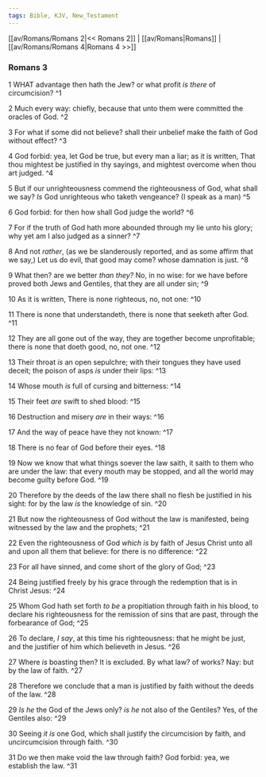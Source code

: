 ```yaml
---
tags: Bible, KJV, New_Testament
---
```


[[av/Romans/Romans 2|<< Romans 2]] | [[av/Romans|Romans]] | [[av/Romans/Romans 4|Romans 4 >>]]

### Romans 3

1 WHAT advantage then hath the Jew? or what profit _is_ _there_ of circumcision? ^1

2 Much every way: chiefly, because that unto them were committed the oracles of God. ^2

3 For what if some did not believe? shall their unbelief make the faith of God without effect? ^3

4 God forbid: yea, let God be true, but every man a liar; as it is written, That thou mightest be justified in thy sayings, and mightest overcome when thou art judged. ^4

5 But if our unrighteousness commend the righteousness of God, what shall we say? _Is_ God unrighteous who taketh vengeance? (I speak as a man) ^5

6 God forbid: for then how shall God judge the world? ^6

7 For if the truth of God hath more abounded through my lie unto his glory; why yet am I also judged as a sinner? ^7

8 And not _rather_, (as we be slanderously reported, and as some affirm that we say,) Let us do evil, that good may come? whose damnation is just. ^8

9 What then? are we better _than_ _they?_ No, in no wise: for we have before proved both Jews and Gentiles, that they are all under sin; ^9

10 As it is written, There is none righteous, no, not one: ^10

11 There is none that understandeth, there is none that seeketh after God. ^11

12 They are all gone out of the way, they are together become unprofitable; there is none that doeth good, no, not one. ^12

13 Their throat _is_ an open sepulchre; with their tongues they have used deceit; the poison of asps _is_ under their lips: ^13

14 Whose mouth _is_ full of cursing and bitterness: ^14

15 Their feet _are_ swift to shed blood: ^15

16 Destruction and misery _are_ in their ways: ^16

17 And the way of peace have they not known: ^17

18 There is no fear of God before their eyes. ^18

19 Now we know that what things soever the law saith, it saith to them who are under the law: that every mouth may be stopped, and all the world may become guilty before God. ^19

20 Therefore by the deeds of the law there shall no flesh be justified in his sight: for by the law _is_ the knowledge of sin. ^20

21 But now the righteousness of God without the law is manifested, being witnessed by the law and the prophets; ^21

22 Even the righteousness of God _which_ _is_ by faith of Jesus Christ unto all and upon all them that believe: for there is no difference: ^22

23 For all have sinned, and come short of the glory of God; ^23

24 Being justified freely by his grace through the redemption that is in Christ Jesus: ^24

25 Whom God hath set forth _to_ _be_ a propitiation through faith in his blood, to declare his righteousness for the remission of sins that are past, through the forbearance of God; ^25

26 To declare, _I_ _say_, at this time his righteousness: that he might be just, and the justifier of him which believeth in Jesus. ^26

27 Where _is_ boasting then? It is excluded. By what law? of works? Nay: but by the law of faith. ^27

28 Therefore we conclude that a man is justified by faith without the deeds of the law. ^28

29 _Is_ _he_ the God of the Jews only? _is_ _he_ not also of the Gentiles? Yes, of the Gentiles also: ^29

30 Seeing _it_ _is_ one God, which shall justify the circumcision by faith, and uncircumcision through faith. ^30

31 Do we then make void the law through faith? God forbid: yea, we establish the law. ^31
